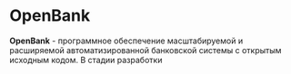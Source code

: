 # OpenBank

**OpenBank** - программное обеспечение масштабируемой и расширяемой автоматизированной банковской системы с открытым исходным кодом. В стадии разработки
